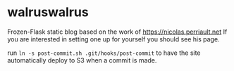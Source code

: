 walruswalrus
============

Frozen-Flask static blog based on the work of https://nicolas.perriault.net
If you are interested in setting one up for yourself you should see his page.

run `ln -s post-commit.sh .git/hooks/post-commit` to have the site automatically deploy to S3 when a commit is made.